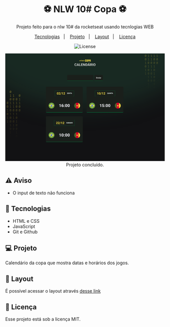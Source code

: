 <h1 align="center"> ⚽ NLW 10# Copa ⚽</h1>
<p align="center">Projeto feito para o nlw 10# da rocketseat usando tecnlogias WEB</p>

<p align="center">
  <a href="#-tecnologias">Tecnologias</a>&nbsp;&nbsp;&nbsp;|&nbsp;&nbsp;&nbsp;
  <a href="#-projeto">Projeto</a>&nbsp;&nbsp;&nbsp;|&nbsp;&nbsp;&nbsp;
  <a href="#-layout">Layout</a>&nbsp;&nbsp;&nbsp;|&nbsp;&nbsp;&nbsp;
  <a href="#memo-licença">Licença</a>
</p>

<p align="center">
  <img alt="License" src="https://img.shields.io/static/v1?label=license&message=MIT&color=49AA26&labelColor=000000">
</p>

<p align="center">
  <img alt="Projeto finalizado" src=".github/capa.png">
  Projeto concluído.
</p>

## ⚠️ Aviso
- O input de texto não funciona

## 🚀 Tecnologias

- HTML e CSS
- JavaScript
- Git e Github

## 💻 Projeto
Calendário da copa que mostra datas e horários dos jogos.

## 🔖 Layout
É possível acessar o layout através [desse link](https://www.figma.com/file/3vJag61Mwp00SpzFtf8pgc/Calend%C3%A1rio-de-Jogos-(Community))

## :memo: Licença

Esse projeto está sob a licença MIT.
